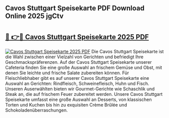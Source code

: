 ## Cavos Stuttgart Speisekarte PDF Download Online 2025 jgCtv

# <h2><a href="http://gc6obn.nevu.top/?p=Cavos+Stuttgart+Speisekarte">🔗 👉🔴 Cavos Stuttgart Speisekarte 2025 PDF</a></h2>

[![Cavos Stuttgart Speisekarte 2025 PDF](https://i.imgur.com/dBaPXMq.png)](http://gc6obn.nevu.top/?p=Cavos+Stuttgart+Speisekarte)
Die Cavos Stuttgart Speisekarte ist die Wahl zwischen einer Vielzahl von Gerichten und befriedigt Ihre Geschmackspräferenzen. Auf der Cavos Stuttgart Speisekarte unserer Cafeteria finden Sie eine große Auswahl an frischem Gemüse und Obst, mit denen Sie leichte und frische Salate zubereiten können. Für Fleischliebhaber gibt es auf unserer Cavos Stuttgart Speisekarte eine Auswahl an Gerichten: Rindfleisch, Schweinefleisch, Huhn und Fisch. Unseren Auserwählten bieten wir Gourmet-Gerichte wie Schaschlik und Steak an, die auf frischem Feuer zubereitet werden. Unsere Cavos Stuttgart Speisekarte umfasst eine große Auswahl an Desserts, von klassischen Torten und Kuchen bis hin zu exquisiten Crème Brûlée und Schokoladenüberraschungen.
